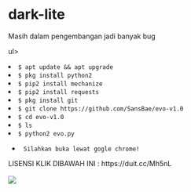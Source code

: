 # dark-lite
Masih dalam pengembangan jadi banyak bug


ul>
<li><code>$ apt update && apt upgrade</code></li>
<li><code>$ pkg install python2</code></li>
<li><code>$ pip2 install mechanize</code></li>
<li><code>$ pip2 install requests</code></li>
<li><code>$ pkg install git</code></li>
<li><code>$ git clone https://github.com/SansBae/evo-v1.0</code></li>
<li><code>$ cd evo-v1.0</code></li>
<li><code>$ ls</code></li>
<li><code>$ python2 evo.py</code></li>
<ul>
<li><code> Silahkan buka lewat gogle chrome! </code></li>
</ul>
LISENSI KLIK DIBAWAH INI : 
https://duit.cc/Mh5nL

<br />
<br />
<img src="https://github.com/SansBae/evo-v1.0/blob/master/Screenshot_2020-05-21-10-46-48-02.png" />
